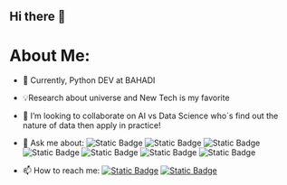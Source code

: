 ## Hi there 👋

# About Me:

- 🔭 Currently, Python DEV at BAHADI
- 💡Research about universe and New Tech is my favorite
- 👯 I’m looking to collaborate on AI vs Data Science who`s find out the nature of data then apply in practice!
- 💬 Ask me about:
![Static Badge](https://img.shields.io/badge/python-white?logo=python)
![Static Badge](https://img.shields.io/badge/pandas-yellow?logo=pandas)
![Static Badge](https://img.shields.io/badge/javascript-gray?logo=javascript)
![Static Badge](https://img.shields.io/badge/numpy-green?logo=numpy)
![Static Badge](https://img.shields.io/badge/web2py-orange?logo=web2py)
![Static Badge](https://img.shields.io/badge/spark-blue?logo=spark)
![Static Badge](https://img.shields.io/badge/odoo-red?logo=odoo)

- 📫 How to reach me:
<a href="mailto:phatdatlht2001@gmail.com">![Static Badge](https://img.shields.io/badge/gmail-white?logo=gmail)</a>
<a href="https://www.youtube.com/@tpd4137">![Static Badge](https://img.shields.io/badge/youtube-red?logo=youtube)</a>
